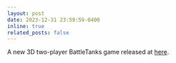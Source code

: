 ```yaml
---
layout: post
date: 2023-12-31 23:59:59-0400
inline: true
related_posts: false
---
```


A new 3D two-player BattleTanks game released at [here](https://egalahad.github.io/BattleTanks/).
